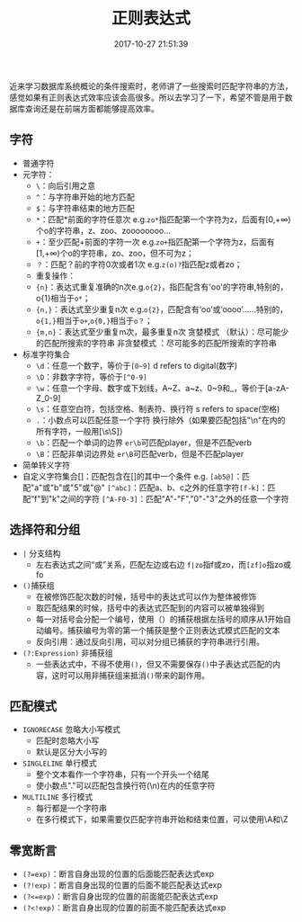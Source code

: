 ﻿---
title: 正则表达式
date: 2017-10-27 21:51:39 #文章生成时间，一般不改，当然也可以任意修改
tags: 
    - regex
categories: [Back-End]
---
近来学习数据库系统概论的条件搜索时，老师讲了一些搜索时匹配字符串的方法，感觉如果有正则表达式效率应该会高很多。所以去学习了一下，希望不管是用于数据库查询还是在前端方面都能够提高效率。

<!-- more -->

## 字符

- 普通字符
- 元字符：
  - `\`：向后引用之意
  - `^`：与字符串开始的地方匹配
  - `$`：与字符串结束的地方匹配
  - `*`：匹配\*前面的字符任意次
    e.g.`zo*`指匹配第一个字符为z，后面有[0,+∞)个o的字符串，z、zoo、zoooooooo…
  - `+`：至少匹配+前面的字符一次
    e.g.`zo+`指匹配第一个字符为z，后面有[1,+∞)个o的字符串，zo、zoo，但不可为z；
  - `？`：匹配？前的字符0次或者1次
    e.g.`z(o)?`指匹配z或者zo；
  - 重复操作：
  - `{n}`：表达式重复准确的n次​
e.g.`o{2}`，指匹配含有'oo'的字符串,特别的，o{1}相当于`o*`；
  - `{n,}`：表达式至少重复n次
e.g.`o{2}`，匹配含有‘oo’或‘oooo’……特别的，`o{1,}`相当于`o+`,`o{0,}`相当于`o？`；
  - `{m,n}`：表达式至少重复m次，最多重复n次
贪婪模式 （默认）：尽可能少的匹配所搜索的字符串
非贪婪模式 ：尽可能多的匹配所搜索的字符串
- 标准字符集合
  - `\d`：任意一个数字，等价于`[0~9]`
d refers to digital(数字)
  - `\D`：非数字字符，等价于`[^0-9]`
  - `\w`：任意一个字母、数字或下划线，A~Z、a~z、0~9和_，等价于[a-zA-Z_0-9]
  - `\s`：任意空白符，包括空格、制表符、换行符
s refers to space(空格)
  - `.`：小数点可以匹配任意一个字符
换行除外（如果要匹配包括"\n"在内的所有字符，一般用[\s\S]）
  - `\b`：匹配一个单词的边界
`er\b`可匹配player，但是不匹配verb
  - `\B`：匹配非单词边界处
`er\B`可匹配verb，但是不匹配player
- 简单转义字符
- 自定义字符集合[]：匹配包含在[]的其中一个条件
e.g.
`[ab5@]`：匹配"a"或"b"或"5"或"@"
`[^abc]`：匹配a、b、c之外的任意字符​
`[f-k]`：匹配“f"到"k"之间的字符
`[^A-F0-3]`：匹配“A"-"F","0"-"3"之外的任意一个字符

## 选择符和分组

- `|`  分支结构​
  - 左右表达式之间“或”关系，匹配左边或右边
`f|zo`指f或zo，而`[zf]o`指zo或fo
- `()`捕获组
  - 在被修饰匹配次数的时候，括号中的表达式可以作为整体被修饰
  - 取匹配结果的时候，括号中的表达式匹配到的内容可以被单独得到
  - 每一对括号会分配一个编号，使用（）的捕获根据左括号的顺序从1开始自动编号。捕获编号为零的第一个捕获是整个正则表达式模式匹配的文本
  - 反向引用：通过反向引用，可以对分组已捕获的字符串进行引用。
- `(?:Expression)` 非捕获组
  - 一些表达式中，不得不使用`()`，但又不需要保存`()`中子表达式匹配的内容，这时可以用非捕获组来抵消`()`带来的副作用。

## 匹配模式

- `IGNORECASE` 忽略大小写模式
  - 匹配时忽略大小写
  - 默认是区分大小写的
- `SINGLELINE` 单行模式
  - 整个文本看作一个字符串，只有一个开头一个结尾
  - 使小数点"."可以匹配包含换行符(\n)在内的任意字符
- `MULTILINE` 多行模式
  - 每行都是一个字符串
  - 在多行模式下，如果需要仅匹配字符串开始和结束位置，可以使用\A和\Z

## 零宽断言

- `(?=exp)`：断言自身出现的位置的后面能匹配表达式exp
- `(?!exp)`：断言自身出现的位置的后面不能匹配表达式exp
- `(?<=exp)`：断言自身出现的位置的前面能匹配表达式exp
- `(?<!exp)`：断言自身出现的位置的前面不能匹配表达式exp
